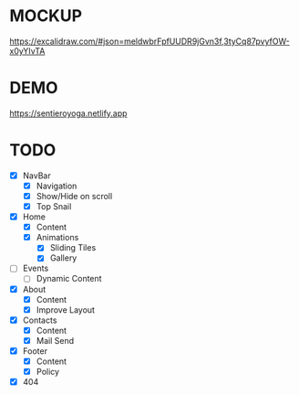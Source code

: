 # MOCKUP
https://excalidraw.com/#json=meldwbrFpfUUDR9jGvn3f,3tyCq87pvyfOW-x0yYIvTA

# DEMO
https://sentieroyoga.netlify.app

# TODO
- [x] NavBar
  - [x] Navigation
  - [x] Show/Hide on scroll
  - [x] Top Snail

- [x] Home
  - [x] Content
  - [x] Animations
    - [x] Sliding Tiles
    - [x] Gallery
  
- [ ] Events
  - [ ] Dynamic Content

- [x] About
  - [x] Content
  - [x] Improve Layout

- [x] Contacts
  - [x] Content
  - [x] Mail Send

- [x] Footer
  - [x] Content
  - [x] Policy

- [x] 404